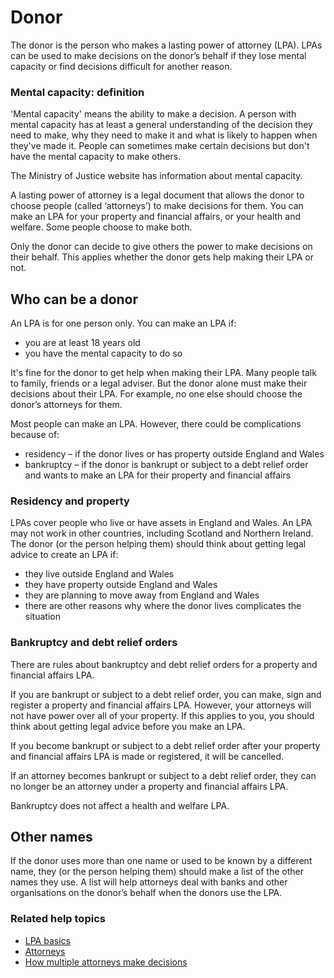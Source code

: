 # Donor

The donor is the person who makes a lasting power of attorney (LPA). LPAs can be used to make decisions on the donor’s behalf if they lose mental capacity or find decisions difficult for another reason.

### Mental capacity: definition

'Mental capacity' means the ability to make a decision. A person with mental capacity has at least a general understanding of the decision they need to make, why they need to make it and what is likely to happen when they've made it. People can sometimes make certain decisions but don't have the mental capacity to make others.

The Ministry of Justice website has information about mental capacity.

A lasting power of attorney is a legal document that allows the donor to choose people (called ‘attorneys’) to make decisions for them. You can make an LPA for your property and financial affairs, or your health and welfare. Some people choose to make both.

Only the donor can decide to give others the power to make decisions on their behalf. This applies whether the donor gets help making their LPA or not.

## Who can be a donor
An LPA is for one person only. You can make an LPA if:

* you are at least 18 years old
* you have the mental capacity to do so

It's fine for the donor to get help when making their LPA. Many people talk to family, friends or a legal adviser. But the donor alone must make their decisions about their LPA. For example, no one else should choose the donor’s attorneys for them.

Most people can make an LPA. However, there could be complications because of:

* residency – if the donor lives or has property outside England and Wales
* bankruptcy – if the donor is bankrupt or subject to a debt relief order and wants to make an LPA for their property and financial affairs

### Residency and property

LPAs cover people who live or have assets in England and Wales. An LPA may not work in other countries, including Scotland and Northern Ireland. The donor (or the person helping them) should think about getting legal advice to create an LPA if:

* they live outside England and Wales
* they have property outside England and Wales
* they are planning to move away from England and Wales
* there are other reasons why where the donor lives complicates the situation

### Bankruptcy and debt relief orders

There are rules about bankruptcy and debt relief orders for a property and financial affairs LPA.

If you are bankrupt or subject to a debt relief order, you can make, sign and register a property and financial affairs LPA. However, your attorneys will not have power over all of your property. If this applies to you, you should think about getting legal advice before you make an LPA.

If you become bankrupt or subject to a debt relief order after your property and financial affairs LPA is made or registered, it will be cancelled.

If an attorney becomes bankrupt or subject to a debt relief order, they can no longer be an attorney under a property and financial affairs LPA.

Bankruptcy does not affect a health and welfare LPA.

## Other names

If the donor uses more than one name or used to be known by a different name, they (or the person helping them) should make a list of the other names they use. A list will help attorneys deal with banks and other organisations on the donor’s behalf when the donors use the LPA.

### Related help topics
* [LPA basics](/help/#topic-lpa-basics)
* [Attorneys](/help/#topic-attorneys)
* [How multiple attorneys make decisions](/help/#topic-how-multiple-attorneys-make-decisions)


